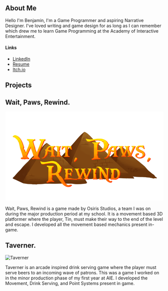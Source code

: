 ## About Me
Hello I'm Benjamin, I'm a Game Programmer and aspiring Narrative Designer. I've loved writing and game design for as long as I can remember which drew me to learn Game Programming at the Academy of Interactive Entertainment.


#### Links
* [LinkedIn](https://www.linkedin.com/in/benjamin-brownlie-85b2031bb/)
* [Resume]()
* [Itch.io]()

## Projects


## Wait, Paws, Rewind.
![Wait,Paws,Rewind](Assets/Images/waitpawsrewindcover.png)

Wait, Paws, Rewind is a game made by Osiris Studios, a team I was on during the major production period at my school. It is a movement based 3D platformer where the player, Tin, must make their way to the end of the level and escape. I developed all the movement based mechanics present in-game.

## Taverner.
![Taverner]()

Taverner is an arcade inspired drink serving game where the player must serve beers to an incoming wave of patrons. This was a game I worked on in the minor production phase of my first year at AIE.
I developed the Movement, Drink Serving, and Point Systems present in game.
